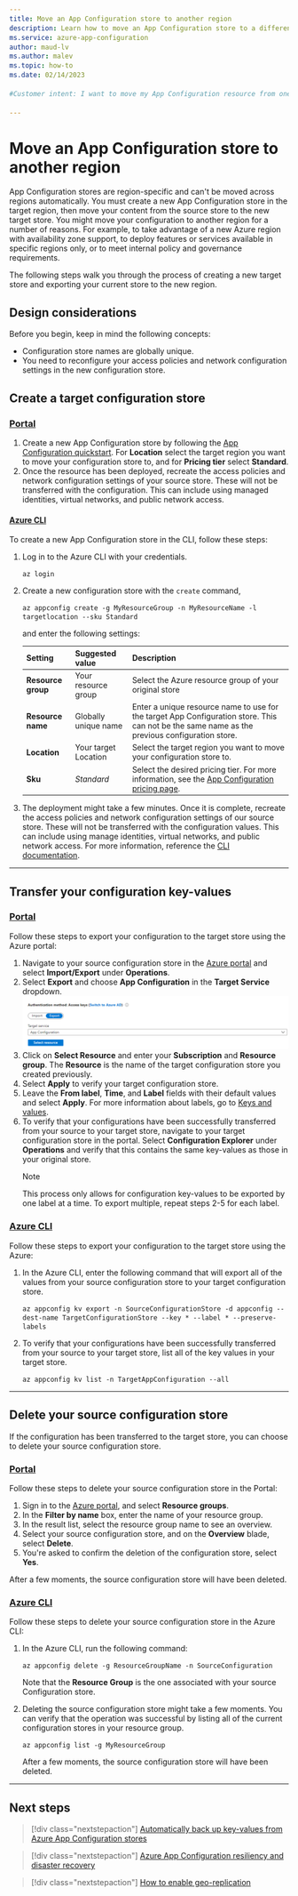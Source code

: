 ```yaml
---
title: Move an App Configuration store to another region
description: Learn how to move an App Configuration store to a different region.
ms.service: azure-app-configuration
author: maud-lv
ms.author: malev
ms.topic: how-to
ms.date: 02/14/2023

#Customer intent: I want to move my App Configuration resource from one Azure region to another. 

---
```


# Move an App Configuration store to another region

App Configuration stores are region-specific and can't be moved across regions automatically. You must create a new App Configuration store in the target region, then move your content from the source store to the new target store. You might move your configuration to another region for a number of reasons. For example, to take advantage of a new Azure region with availability zone support, to deploy features or services available in specific regions only, or to meet internal policy and governance requirements.

The following steps walk you through the process of creating a new target store and exporting your current store to the new region.

## Design considerations

Before you begin, keep in mind the following concepts:

* Configuration store names are globally unique.
* You need to reconfigure your access policies and network configuration settings in the new configuration store.

## Create a target configuration store

### [Portal](#tab/portal)

1. Create a new App Configuration store by following the [App Configuration quickstart](../azure-app-configuration/quickstart-azure-app-configuration-create.md#create-an-app-configuration-store). For **Location** select the target region you want to move your configuration store to, and for **Pricing tier** select **Standard**.
1. Once the resource has been deployed, recreate the access policies and network configuration settings of your source store. These will not be transferred with the configuration. This can include using managed identities, virtual networks, and public network access.

#### [Azure CLI](#tab/azcli)

To create a new App Configuration store in the CLI, follow these steps:

1. Log in to the Azure CLI with your credentials.

    ```azurecli
    az login
    ```

1. Create a new configuration store with the `create` command,

    ```azurecli
    az appconfig create -g MyResourceGroup -n MyResourceName -l targetlocation --sku Standard 
    ```

    and enter the following settings:

    | Setting | Suggested value | Description |
    |---|---|---|
    | **Resource group** | Your resource group | Select the Azure resource group of your original store |
    | **Resource name** | Globally unique name | Enter a unique resource name to use for the target App Configuration store. This can not be the same name as the previous configuration store. |
    | **Location** | Your target Location | Select the target region you want to move your configuration store to. |
    | **Sku** | *Standard* | Select the desired pricing tier. For more information, see the [App Configuration pricing page](https://azure.microsoft.com/pricing/details/app-configuration). |

1. The deployment might take a few minutes. Once it is complete, recreate the access policies and network configuration settings of our source store. These will not be transferred with the configuration values. This can include using manage identities, virtual networks, and public network access. For more information, reference the [CLI documentation](./cli-samples.md).

---

## Transfer your configuration key-values  

### [Portal](#tab/portal)

Follow these steps to export your configuration to the target store using the Azure portal:

1. Navigate to your source configuration store in the [Azure portal](https://portal.azure.com) and select **Import/Export** under **Operations**.
1. Select **Export** and choose **App Configuration** in the **Target Service** dropdown.
    ![Export to another configuration store](media/export-to-config-store.png)
1. Click on **Select Resource** and enter your **Subscription** and **Resource group**. The **Resource** is the name of the target configuration store you created previously.
1. Select **Apply** to verify your target configuration store.
1. Leave the **From label**, **Time**, and **Label** fields with their default values and select **Apply**. For more information about labels, go to [Keys and values](concept-key-value.md).
1. To verify that your configurations have been successfully transferred from your source to your target store, navigate to your target configuration store in the portal. Select **Configuration Explorer** under **Operations** and verify that this contains the same key-values as those in your original store.
    > [!NOTE]
    > This process only allows for configuration key-values to be exported by one label at a time. To export multiple, repeat steps 2-5 for each label.

### [Azure CLI](#tab/azcli)

Follow these steps to export your configuration to the target store using the Azure:

1. In the Azure CLI, enter the following command that will export all of the values from your source configuration store to your target configuration store.

    ```azurecli
    az appconfig kv export -n SourceConfigurationStore -d appconfig --dest-name TargetConfigurationStore --key * --label * --preserve-labels
    ```

1. To verify that your configurations have been successfully transferred from your source to your target store, list all of the key values in your target store.

    ```azurecli
    az appconfig kv list -n TargetAppConfiguration --all
    ```

---

## Delete your source configuration store

If the configuration has been transferred to the target store, you can choose to delete your source configuration store.

### [Portal](#tab/portal)

Follow these steps to delete your source configuration store in the Portal:

1. Sign in to the [Azure portal](https://portal.azure.com), and select **Resource groups**.
1. In the **Filter by name** box, enter the name of your resource group.
1. In the result list, select the resource group name to see an overview.
1. Select your source configuration store, and on the **Overview** blade, select **Delete**.
1. You're asked to confirm the deletion of the configuration store, select **Yes**.

After a few moments, the source configuration store will have been deleted.

### [Azure CLI](#tab/azcli)

Follow these steps to delete your source configuration store in the Azure CLI:

1. In the Azure CLI, run the following command:

    ```azurecli
    az appconfig delete -g ResourceGroupName -n SourceConfiguration
    ```

    Note that the **Resource Group** is the one associated with your source Configuration store.

1. Deleting the source configuration store might take a few moments. You can verify that the operation was successful by listing all of the current configuration stores in your resource group. 

    ```azurecli
    az appconfig list -g MyResourceGroup
    ```

    After a few moments, the source configuration store will have been deleted.

---

## Next steps

> [!div class="nextstepaction"]
> [Automatically back up key-values from Azure App Configuration stores](./howto-move-resource-between-regions.md)

> [!div class="nextstepaction"]
> [Azure App Configuration resiliency and disaster recovery](./concept-disaster-recovery.md)

> [!div class="nextstepaction"]
> [How to enable geo-replication](./howto-geo-replication.md)  
